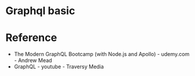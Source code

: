 # Graphql basic
# Reference
* The Modern GraphQL Bootcamp (with Node.js and Apollo) - udemy.com - Andrew Mead
* GraphQL - youtube - Traversy Media
